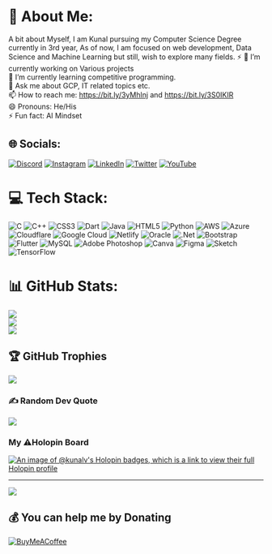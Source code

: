 # 💫 About Me:
A bit about Myself, I am Kunal pursuing my Computer Science Degree currently in 3rd year, As of now, I am focused on web development, Data Science and Machine Learning but still, wish to explore many fields. ⚡
🔭 I’m currently working on Various projects<br>🌱 I’m currently learning competitive programming.<br>💬 Ask me about GCP, IT related topics etc.<br>📫 How to reach me: https://bit.ly/3yMhlnj and https://bit.ly/3S0IKIR<br>😄 Pronouns: He/His<br>⚡ Fun fact:  AI Mindset 


## 🌐 Socials:
[![Discord](https://img.shields.io/badge/Discord-%237289DA.svg?logo=discord&logoColor=white)](https://discordapp.com/users/897883335014113342) [![Instagram](https://img.shields.io/badge/Instagram-%23E4405F.svg?logo=Instagram&logoColor=white)](https://www.instagram.com/kunal_vvs/) [![LinkedIn](https://img.shields.io/badge/LinkedIn-%230077B5.svg?logo=linkedin&logoColor=white)](https://www.linkedin.com/in/kunalvv/) [![Twitter](https://img.shields.io/badge/Twitter-%231DA1F2.svg?logo=Twitter&logoColor=white)](https://twitter.com/kunalvvs) [![YouTube](https://img.shields.io/badge/YouTube-%23FF0000.svg?logo=YouTube&logoColor=white)](https://youtube.com//@innovativedeveloper) 

# 💻 Tech Stack:
![C](https://img.shields.io/badge/c-%2300599C.svg?style=plastic&logo=c&logoColor=white) ![C++](https://img.shields.io/badge/c++-%2300599C.svg?style=plastic&logo=c%2B%2B&logoColor=white) ![CSS3](https://img.shields.io/badge/css3-%231572B6.svg?style=plastic&logo=css3&logoColor=white) ![Dart](https://img.shields.io/badge/dart-%230175C2.svg?style=plastic&logo=dart&logoColor=white) ![Java](https://img.shields.io/badge/java-%23ED8B00.svg?style=plastic&logo=java&logoColor=white) ![HTML5](https://img.shields.io/badge/html5-%23E34F26.svg?style=plastic&logo=html5&logoColor=white) ![Python](https://img.shields.io/badge/python-3670A0?style=plastic&logo=python&logoColor=ffdd54) ![AWS](https://img.shields.io/badge/AWS-%23FF9900.svg?style=plastic&logo=amazon-aws&logoColor=white) ![Azure](https://img.shields.io/badge/azure-%230072C6.svg?style=plastic&logo=azure-devops&logoColor=white) ![Cloudflare](https://img.shields.io/badge/Cloudflare-F38020?style=plastic&logo=Cloudflare&logoColor=white) ![Google Cloud](https://img.shields.io/badge/Google%20Cloud-%234285F4.svg?style=plastic&logo=google-cloud&logoColor=white) ![Netlify](https://img.shields.io/badge/netlify-%23000000.svg?style=plastic&logo=netlify&logoColor=#00C7B7) ![Oracle](https://img.shields.io/badge/Oracle-F80000?style=plastic&logo=oracle&logoColor=white) ![.Net](https://img.shields.io/badge/.NET-5C2D91?style=plastic&logo=.net&logoColor=white) ![Bootstrap](https://img.shields.io/badge/bootstrap-%23563D7C.svg?style=plastic&logo=bootstrap&logoColor=white) ![Flutter](https://img.shields.io/badge/Flutter-%2302569B.svg?style=plastic&logo=Flutter&logoColor=white) ![MySQL](https://img.shields.io/badge/mysql-%2300f.svg?style=plastic&logo=mysql&logoColor=white) ![Adobe Photoshop](https://img.shields.io/badge/adobephotoshop-%2331A8FF.svg?style=plastic&logo=adobephotoshop&logoColor=white) ![Canva](https://img.shields.io/badge/Canva-%2300C4CC.svg?style=plastic&logo=Canva&logoColor=white) 	![Figma](https://img.shields.io/badge/figma-%23F24E1E.svg?style=plastic&logo=figma&logoColor=white) ![Sketch](https://img.shields.io/badge/Sketch-FFB387?style=plastic&logo=sketch&logoColor=black) ![TensorFlow](https://img.shields.io/badge/TensorFlow-%23FF6F00.svg?style=plastic&logo=TensorFlow&logoColor=white)
# 📊 GitHub Stats:
![](https://github-readme-stats.vercel.app/api?username=kunalvvs&theme=radical&hide_border=false&include_all_commits=true&count_private=true)<br/>
![](https://github-readme-streak-stats.herokuapp.com/?user=kunalvvs&theme=radical&hide_border=false)<br/>
![](https://github-readme-stats.vercel.app/api/top-langs/?username=kunalvvs&theme=radical&hide_border=false&include_all_commits=true&count_private=true&layout=compact)

## 🏆 GitHub Trophies
![](https://github-profile-trophy.vercel.app/?username=kunalvvs&theme=juicyfresh&no-frame=false&no-bg=true&margin-w=4)

### ✍️ Random Dev Quote
![](https://quotes-github-readme.vercel.app/api?type=vetical&theme=gruvbox)

###  My ⚠️Holopin Board

[![An image of @kunalv's Holopin badges, which is a link to view their full Holopin profile](https://holopin.me/kunalv)](https://holopin.io/@kunalv)

---
[![](https://visitcount.itsvg.in/api?id=kunalvvs&icon=0&color=0)](https://visitcount.itsvg.in)

  ## 💰 You can help me by Donating
  [![BuyMeACoffee](https://img.shields.io/badge/Buy%20Me%20a%20Coffee-ffdd00?style=for-the-badge&logo=buy-me-a-coffee&logoColor=black)](https://www.buymeacoffee.com/kunalvvsJ) 






